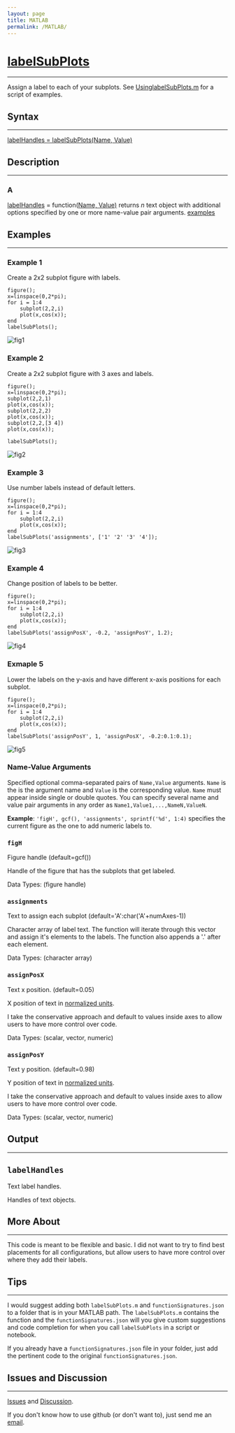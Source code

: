```yaml
---
layout: page
title: MATLAB
permalink: /MATLAB/
---
```


# [labelSubPlots](https://github.com/tulimid1/labelSubPlots/blob/main/labelSubPlots.m) 
---

Assign a label to each of your subplots. See [UsinglabelSubPlots.m](https://github.com/tulimid1/labelSubPlots/blob/main/UsinglabelSubPlots.m) for a script of examples. 

## Syntax
---
[labelHandles = labelSubPlots(Name, Value)](#a)

## Description
---
### A
[labelHandles](#labelHandles) = function([Name, Value)](#name-value-arguments) returns *n* text object with additional options specified by one or more name-value pair arguments. [examples](#examples)

## Examples 
---
### Example 1
Create a 2x2 subplot figure with labels. 

    figure();
    x=linspace(0,2*pi);
    for i = 1:4 
        subplot(2,2,i)
        plot(x,cos(x));
    end
    labelSubPlots();
    
![fig1](/assets/ex1.png)
    
### Example 2
Create a 2x2 subplot figure with 3 axes and labels. 

    figure();
    x=linspace(0,2*pi);
    subplot(2,2,1)
    plot(x,cos(x));
    subplot(2,2,2)
    plot(x,cos(x));
    subplot(2,2,[3 4])
    plot(x,cos(x));

    labelSubPlots();
    
![fig2](/assets/ex2.png)

### Example 3
Use number labels instead of default letters. 

    figure();
    x=linspace(0,2*pi);
    for i = 1:4 
        subplot(2,2,i)
        plot(x,cos(x));
    end
    labelSubPlots('assignments', ['1' '2' '3' '4']);

![fig3](/assets/ex3.png)

### Example 4 
Change position of labels to be better. 

    figure();
    x=linspace(0,2*pi);
    for i = 1:4 
        subplot(2,2,i)
        plot(x,cos(x));
    end
    labelSubPlots('assignPosX', -0.2, 'assignPosY', 1.2);

![fig4](/assets/ex4.png)

### Exmaple 5 
Lower the labels on the y-axis and have different x-axis positions for each subplot. 

    figure();
    x=linspace(0,2*pi);
    for i = 1:4 
        subplot(2,2,i)
        plot(x,cos(x));
    end
    labelSubPlots('assignPosY', 1, 'assignPosX', -0.2:0.1:0.1);

![fig5](/assets/ex5.png)

### Name-Value Arguments

Specified optional comma-separated pairs of ```Name,Value``` arguments. ```Name``` is the is the argument name and ```Value``` is the corresponding value. ```Name``` must appear inside single or double quotes. You can specify several name and value pair arguments in any order as ```Name1,Value1,...,NameN,ValueN```. 

**Example**: ```'figH', gcf(), 'assignments', sprintf('%d', 1:4)``` specifies the current figure as the one to add numeric labels to.

### ```figH```
Figure handle (default=gcf())

Handle of the figure that has the subplots that get labeled. 

Data Types: (figure handle)

### ```assignments```
Text to assign each subplot (default='A':char('A'+numAxes-1))

Character array of label text. The function will iterate through this vector and assign it's elements to the labels. The function also appends a '.' after each element. 

Data Types: (character array)

### ```assignPosX```
Text x position. (default=0.05)

X position of text in [normalized units](https://www.mathworks.com/help/matlab/ref/matlab.graphics.primitive.text-properties.html#:~:text=four%2Delement%20vector-,Units,-%E2%80%94%20Position%20and). 

I take the conservative approach and default to values inside axes to allow users to have more control over code. 

Data Types: (scalar, vector, numeric)

### ```assignPosY```
Text y position. (default=0.98)

Y position of text in [normalized units](https://www.mathworks.com/help/matlab/ref/matlab.graphics.primitive.text-properties.html#:~:text=four%2Delement%20vector-,Units,-%E2%80%94%20Position%20and). 

I take the conservative approach and default to values inside axes to allow users to have more control over code. 

Data Types: (scalar, vector, numeric)

## Output
---

## ```labelHandles```
Text label handles.

Handles of text objects. 

## More About 
---

This code is meant to be flexible and basic. I did not want to try to find best placements for all configurations, but allow users to have more control over where they add their labels. 

## Tips 
---

I would suggest adding both `labelSubPlots.m` and `functionSignatures.json` to a folder that is in your MATLAB path. The `labelSubPlots.m` contains the function and the `functionSignatures.json` will you give custom suggestions and code completion for when you call `labelSubPlots` in a script or notebook. 

If you already have a `functionSignatures.json` file in your folder, just add the pertinent code to the original `functionSignatures.json`. 

## Issues and Discussion
---

[Issues](https://github.com/tulimid1/labelSubPlots/issues) and [Discussion](https://github.com/tulimid1/labelSubPlots/discussions).

If you don't know how to use github (or don't want to), just send me an [email](mailto:tulimid@udel.edu). 
